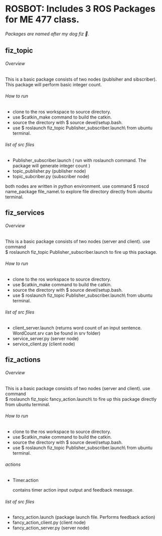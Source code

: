 # ROSBOT: Includes 3 ROS Packages for ME 477 class. 

######  Packages are named after my dog fiz :dog:. 



## fiz_topic
###### Overview 
This is a basic package consists of two nodes (publsiher and sibscriber). 
This package will perform basic integer count.

###### How to run
   - clone to the ros workspace to source directory.
   - use $catkin_make command to build the catkin.
   - source the directory with $ source devel/setup.bash.
   - use $ roslaunch fiz_topic Publisher_subscriber.launch\ from ubuntu terminal.

###### list of src files
   - Publisher_subscriber.launch ( run with roslaunch command. The package will generate integer count )
   - topic_publisher.py (publisher node)
   - topic_subcriber.py (subscriber node)
   
   both nodes are written in python environment. 
   use command $ roscd name_package file_name\ to explore file directory directly from ubuntu terminal. 

## fiz_services
###### Overview 
This is a basic package consists of two nodes (server and client). use command  
$ roslaunch fiz_topic Publisher_subscriber.launch to fire up this package.

###### How to run
   - clone to the ros workspace to source directory.
   - use $catkin_make command to build the catkin.
   - source the directory with $ source devel/setup.bash.
   - use $ roslaunch fiz_topic Publisher_subscriber.launch\ from ubuntu terminal.

###### list of src files
   - client_server.launch (returns word count of an input sentence. WordCount.srv can be found in srv folder)
   - service_server.py (server node)
   - service_client.py (client node) 
## fiz_actions
###### Overview 
This is a basic package consists of two nodes (server and client). use command  
$ roslaunch fiz_topic fancy_action.launch\ to fire up this package directly from ubuntu terminal.

###### How to run
   - clone to the ros workspace to source directory.
   - use $catkin_make command to build the catkin.
   - source the directory with $ source devel/setup.bash.
   - use $ roslaunch fiz_topic Publisher_subscriber.launch\ from ubuntu terminal.
   
###### actions
   - Timer.action
     
     contains timer action input output and feedback message.  
  
###### list of src files
   - fancy_action.launch (package launch file. Performs feedback action)
   - fancy_action_client.py (client node)
   - fancy_action_server.py (server node)

